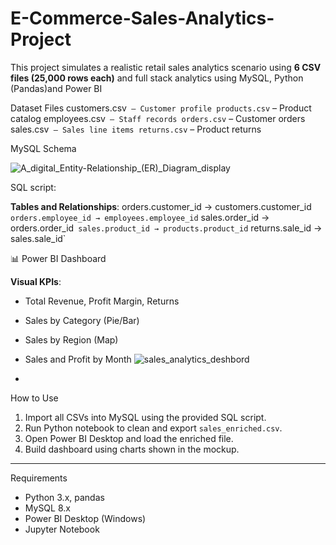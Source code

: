 # E-Commerce-Sales-Analytics-Project
This project simulates a realistic retail sales analytics scenario using **6 CSV files (25,000 rows each)** and full stack analytics using MySQL, Python (Pandas)and Power BI


 Dataset Files
customers.csv` – Customer profile
products.csv` – Product catalog
employees.csv` – Staff records
orders.csv` – Customer orders
sales.csv` – Sales line items
returns.csv` – Product returns


MySQL Schema

![A_digital_Entity-Relationship_(ER)_Diagram_display](https://github.com/user-attachments/assets/c21a2346-f05a-4ed8-995e-4eb4cb07f52a)

SQL script: 

**Tables and Relationships**:
orders.customer_id → customers.customer_id`
orders.employee_id → employees.employee_id`
sales.order_id → orders.order_id`
sales.product_id → products.product_id`
returns.sale_id → sales.sale_id`

📊 Power BI Dashboard

**Visual KPIs**:
- Total Revenue, Profit Margin, Returns
- Sales by Category (Pie/Bar)
- Sales by Region (Map)
- Sales and Profit by Month
![sales_analytics_deshbord](https://github.com/user-attachments/assets/db10697c-cb5e-40f6-ac52-c3937ca4d3ce)

- 
 How to Use

1. Import all CSVs into MySQL using the provided SQL script.
2. Run Python notebook to clean and export `sales_enriched.csv`.
3. Open Power BI Desktop and load the enriched file.
4. Build dashboard using charts shown in the mockup.

---

Requirements

- Python 3.x, pandas
- MySQL 8.x
- Power BI Desktop (Windows)
- Jupyter Notebook 

